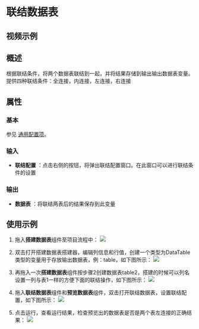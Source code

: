 # 联结数据表

## 视频示例

## 概述

根据联结条件，将两个数据表联结到一起，并将结果存储到输出输出数据表变量。提供四种联结条件：全连接，内连接，左连接，右连接

## 属性

### 基本

参见 [通用配置项](../Appendix/CommonConfigurationItems.md)。

### 输入

- **联结配置** ：点击右侧的按钮，将弹出联结配置窗口。在此窗口可以进行联结条件的设置

### 输出

- **数据表** ：将联结两表后的结果保存到此变量

## 使用示例

1. 拖入**搭建数据表**组件至项目流程中：
![](https://docimages.blob.core.chinacloudapi.cn/images/Activities/BulidDataTable20201224.png)

2. 双击打开搭建数据表搭建器，编辑列信息和行值，创建一个类型为DataTable类型的变量用于存放输出数据表，例：table，如下图所示：
![](https://docimages.blob.core.chinacloudapi.cn/images/Activities/BulidDataTable2020122402.png)

3. 再拖入一次**搭建数据表**组件按步骤2创建数据表table2，搭建的时候可以列名设置一列与表1一样的方便下面的联结操作，如下图所示：
![](https://docimages.blob.core.chinacloudapi.cn/images/Activities/JoinDataTable20201225.png)

4. 拖入**联结数据表**组件和**预览数据表**组件，双击打开联结数据表，设置联结配置，如下图所示：
![](https://docimages.blob.core.chinacloudapi.cn/images/Activities/JoinDataTable2020122502.png)

5. 点击运行，查看运行结果，检查预览出的数据表是否是两个表左连接的正确结果：
![](https://docimages.blob.core.chinacloudapi.cn/images/Activities/JoinDataTable2020122503.png)
